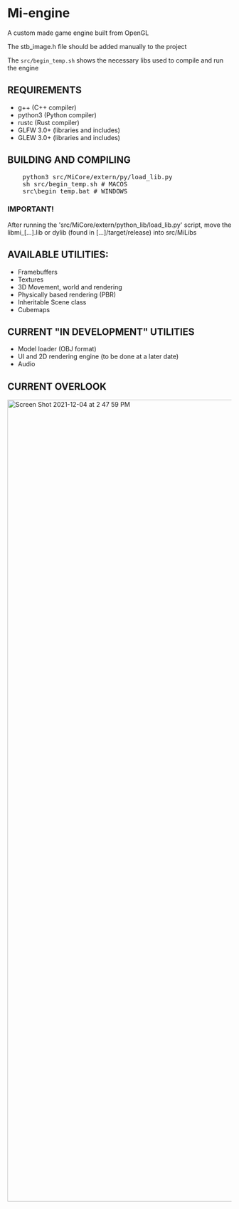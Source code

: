 # Mi-engine 
<p>A custom made game engine built from OpenGL</p>
<p>The stb_image.h file should be added manually to the project</p>
<p>The <code>src/begin_temp.sh</code> shows the necessary libs used to compile and run the engine</p>

## REQUIREMENTS
<ul>
    <li>g++ (C++ compiler)</li>
    <li>python3 (Python compiler)</li>
    <li>rustc (Rust compiler)</li>
    <li>GLFW 3.0+ (libraries and includes)</li>
    <li>GLEW 3.0+ (libraries and includes)</li>
</ul>

## BUILDING AND COMPILING

<pre>
    <span class="pl-s1">python3 src/MiCore/extern/py/load_lib.py</span>
    <span class="pl-s1">sh src/begin_temp.sh # MACOS</span>
    <span class="pl-s1">src\begin_temp.bat # WINDOWS</span>
</pre>

### IMPORTANT!

<p>After running the 'src/MiCore/extern/python_lib/load_lib.py' script, move the libmi_[...].lib or dylib (found in [...]/target/release) into src/MiLibs</p>

## AVAILABLE UTILITIES:
<ul>
    <li>Framebuffers</li>
    <li>Textures</li>
    <li>3D Movement, world and rendering</li>
    <li>Physically based rendering (PBR)</li>
    <li>Inheritable Scene class</li>
    <li>Cubemaps</li>
</ul>

## CURRENT "IN DEVELOPMENT" UTILITIES
<ul>
    <li>Model loader (OBJ format)</li>
    <li>UI and 2D rendering engine (to be done at a later date)</li>
    <li>Audio</li>
</ul>

## CURRENT OVERLOOK
<img width="1804" alt="Screen Shot 2021-12-04 at 2 47 59 PM" src="https://user-images.githubusercontent.com/56200546/144722708-2edf065d-5a96-4224-9cb0-281d74b83b9c.png">
